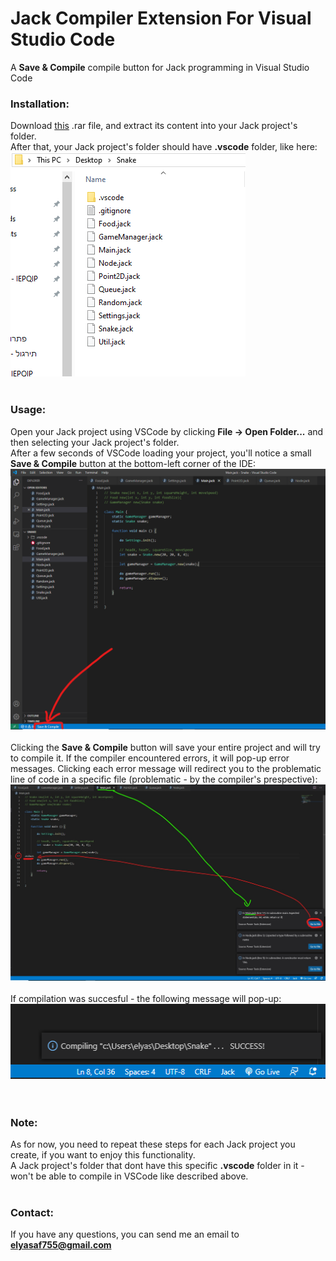 # Jack Compiler Extension For Visual Studio Code
A **Save & Compile** compile button for Jack programming in Visual Studio Code

### Installation:<br>
Download [this](https://drive.google.com/file/d/1tNN7n-I-4-8r0CG-_JELqLHNmVWI8b0Q/view?usp=sharing) .rar file, and extract its content into your Jack project's folder.<br>
After that, your Jack project's folder should have **.vscode** folder, like here:<br>
![](https://github.com/elyasaf755/JackCompilerVSCodeExtension/blob/master/images/Jack%20project's%20folder.png?raw=true)
<br><br>
### Usage:<br>
Open your Jack project using VSCode by clicking **File -> Open Folder...** and then selecting your Jack project's folder.<br>
After a few seconds of VSCode loading your project, you'll notice a small **Save & Compile** button at the bottom-left corner of the IDE:<br>
![](https://github.com/elyasaf755/JackCompilerVSCodeExtension/blob/master/images/Save%20&%20Compile.png?raw=true)<br>
<br>
Clicking the **Save & Compile** button will save your entire project and will try to compile it. If the compiler encountered errors, it will pop-up error messages. Clicking each error message will redirect you to the problematic line of code in a specific file (problematic - by the compiler's prespective):
![](https://github.com/elyasaf755/JackCompilerVSCodeExtension/blob/master/images/InkedGo%20To%20File_LI.jpg?raw=true)<br>
<br>
If compilation was succesful - the following message will pop-up:<br>
![](https://github.com/elyasaf755/JackCompilerVSCodeExtension/blob/master/images/Succes.png?raw=true)<br>
<br>
<br>
### Note:<br>
As for now, you need to repeat these steps for each Jack project you create, if you want to enjoy this functionality.<br>
A Jack project's folder that dont have this specific **.vscode** folder in it - won't be able to compile in VSCode like described above.
<br>
<br>
### Contact:<br>
If you have any questions, you can send me an email to **elyasaf755@gmail.com**
